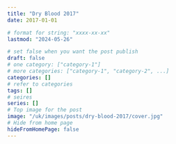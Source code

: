 ```yaml
---
title: "Dry Blood 2017"
date: 2017-01-01

# format for string: "xxxx-xx-xx"
lastmod: "2024-05-26"

# set false when you want the post publish
draft: false
# one category: ["category-1"]
# more categories: ["category-1", "category-2", ...]
categories: []
# refer to categories
tags: []
# seires
series: []
# Top image for the post
image: "/uk/images/posts/dry-blood-2017/cover.jpg"
# Hide from home page
hideFromHomePage: false
---
```


<!--more-->